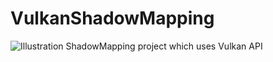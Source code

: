 # VulkanShadowMapping
![Illustration](https://imgur.com/a/oAKnqfg)
ShadowMapping project which uses Vulkan API
